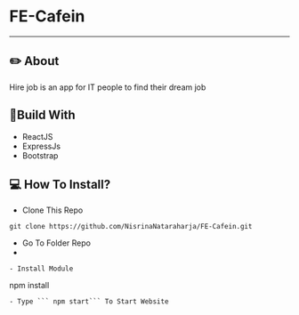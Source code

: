 # FE-Cafein
---

## ✏️ About

Hire job is an app for IT people to find their dream job


## 🔖Build With
- ReactJS
- ExpressJs
- Bootstrap

## 💻 How To Install?
- Clone This Repo
```
git clone https://github.com/NisrinaNataraharja/FE-Cafein.git
```
- Go To Folder Repo
- 
```
- Install Module
```
npm install
```
- Type ``` npm start``` To Start Website


